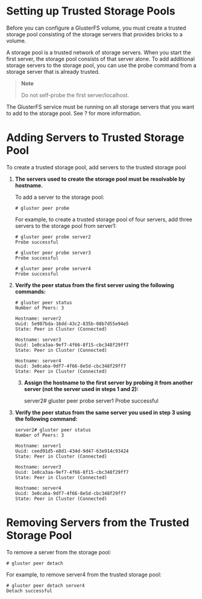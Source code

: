 Setting up Trusted Storage Pools
================================

Before you can configure a GlusterFS volume, you must create a trusted
storage pool consisting of the storage servers that provides bricks to a
volume.

A storage pool is a trusted network of storage servers. When you start
the first server, the storage pool consists of that server alone. To add
additional storage servers to the storage pool, you can use the probe
command from a storage server that is already trusted.

> **Note**
>
> Do not self-probe the first server/localhost.

The GlusterFS service must be running on all storage servers that you
want to add to the storage pool. See ? for more information.

Adding Servers to Trusted Storage Pool
======================================

To create a trusted storage pool, add servers to the trusted storage
pool

1.  **The servers used to create the storage pool must be resolvable by
    hostname.**

    To add a server to the storage pool:

    `# gluster peer probe `

    For example, to create a trusted storage pool of four servers, add
    three servers to the storage pool from server1:

        # gluster peer probe server2
        Probe successful

        # gluster peer probe server3
        Probe successful

        # gluster peer probe server4
        Probe successful

2.  **Verify the peer status from the first server using the following
    commands:**

        # gluster peer status
        Number of Peers: 3

        Hostname: server2
        Uuid: 5e987bda-16dd-43c2-835b-08b7d55e94e5
        State: Peer in Cluster (Connected)

        Hostname: server3
        Uuid: 1e0ca3aa-9ef7-4f66-8f15-cbc348f29ff7
        State: Peer in Cluster (Connected)

        Hostname: server4
        Uuid: 3e0caba-9df7-4f66-8e5d-cbc348f29ff7
        State: Peer in Cluster (Connected)

    3.  **Assign the hostname to the first server by probing it from another server (not the server used in steps 1 and 2):**

        server2# gluster peer probe server1
        Probe successful

4.  **Verify the peer status from the same server you used in step 3 using the following
    command:**

        server2# gluster peer status
        Number of Peers: 3

        Hostname: server1
        Uuid: ceed91d5-e8d1-434d-9d47-63e914c93424
        State: Peer in Cluster (Connected)

        Hostname: server3
        Uuid: 1e0ca3aa-9ef7-4f66-8f15-cbc348f29ff7
        State: Peer in Cluster (Connected)

        Hostname: server4
        Uuid: 3e0caba-9df7-4f66-8e5d-cbc348f29ff7
        State: Peer in Cluster (Connected)

Removing Servers from the Trusted Storage Pool
==============================================

To remove a server from the storage pool:

`# gluster peer detach`

For example, to remove server4 from the trusted storage pool:

    # gluster peer detach server4
    Detach successful
